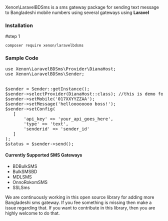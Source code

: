Xenon\LaravelBDSms is a sms gateway package for sending text message to Bangladeshi mobile numbers using several gateways using <strong>Laravel</strong>

### Installation
#step 1
```
composer require xenon/laravelbdsms
```

### Sample Code

<pre>
use Xenon\LaravelBDSms\Provider\DianaHost;
use Xenon\LaravelBDSms\Sender;


$sender = Sender::getInstance();
$sender->selectProvider(DianaHost::class); //this is demo for Dianahost
$sender->setMobile('017XXYYZZAA');
$sender->setMessage('helloooooooo boss!');
$sender->setConfig(
   [
       'api_key' => 'your_api_goes_here',
       'type' => 'text',
       'senderid' => 'sender_id'
   ]
);
$status = $sender->send();
</pre>


#### Currently Supported SMS Gateways
* BDBulkSMS
* BulkSMSBD
* MDLSMS
* OnnoRokomSMS
* SSLSms

We are continuously working in this open source library for adding more Bangladeshi sms gateway. If you fee something is missing then make a issue regarding that.
If you want to contribute in this library, then you are highly welcome to do that.

